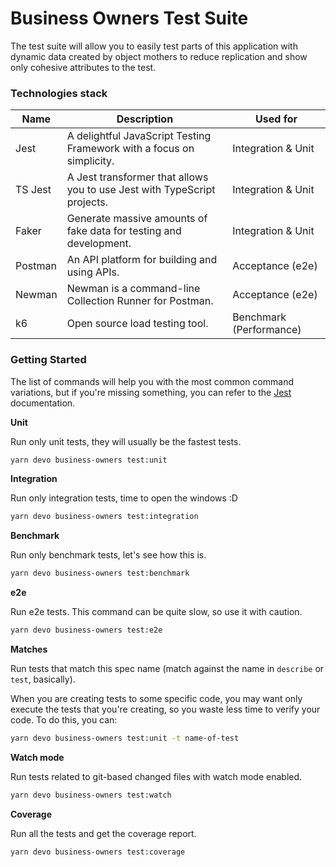 # Business Owners Test Suite

The test suite will allow you to easily test parts of this application with dynamic
data created by object mothers to reduce replication and show only cohesive attributes to the test.

### Technologies stack

| Name       | Description                                                                | Used for                |
| ---------- | -------------------------------------------------------------------------- | ----------------------- |
| Jest       | A delightful JavaScript Testing Framework with a focus on simplicity.      | Integration & Unit      |
| TS Jest    | A Jest transformer that allows you to use Jest with TypeScript projects.   | Integration & Unit      |
| Faker      | Generate massive amounts of fake data for testing and development.         | Integration & Unit      |
| Postman    | An API platform for building and using APIs.                               | Acceptance (e2e)        |
| Newman     | Newman is a command-line Collection Runner for Postman.                    | Acceptance (e2e)        |
| k6         | Open source load testing tool.                                             | Benchmark (Performance) |

### Getting Started

The list of commands will help you with the most common command variations,
but if you're missing something, you can refer to the [Jest](https://jestjs.io/docs/cli) documentation.

**Unit**

Run only unit tests, they will usually be the fastest tests.

```sh
yarn devo business-owners test:unit
```

**Integration**

Run only integration tests, time to open the windows :D

```sh
yarn devo business-owners test:integration
```

**Benchmark**

Run only benchmark tests, let's see how this is.

```sh
yarn devo business-owners test:benchmark
```

**e2e**

Run e2e tests. This command can be quite slow, so use it with caution.

```sh
yarn devo business-owners test:e2e
```

**Matches**

Run tests that match this spec name (match against the name in `describe` or `test`, basically).

When you are creating tests to some specific code, you may want only execute the tests that you're creating,
so you waste less time to verify your code. To do this, you can:

```sh
yarn devo business-owners test:unit -t name-of-test
```

**Watch mode**

Run tests related to git-based changed files with watch mode enabled.

```sh
yarn devo business-owners test:watch
```

**Coverage**

Run all the tests and get the coverage report.

```sh
yarn devo business-owners test:coverage
```
